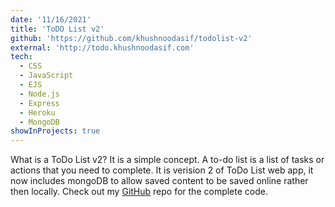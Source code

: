 ```yaml
---
date: '11/16/2021'
title: 'ToDO List v2'
github: 'https://github.com/khushnoodasif/todolist-v2'
external: 'http://todo.khushnoodasif.com'
tech:
  - CSS
  - JavaScript
  - EJS
  - Node.js
  - Express
  - Heroku
  - MongoDB
showInProjects: true
---
```


What is a ToDo List v2? It is a simple concept. A to-do list is a list of tasks or actions that you need to complete. It is verision 2 of ToDo List web app, it now includes mongoDB to allow saved content to be saved online rather then locally. Check out my [GitHub](https://github.com/khushnoodasif/todolist-v2) repo for the complete code.
